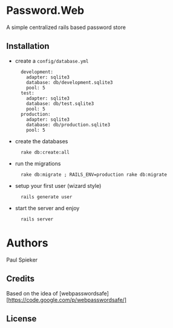 
# Password.Web #

A simple centralized rails based password store


## Installation ##

* create a `config/database.yml`

        development:  
          adapter: sqlite3  
          database: db/development.sqlite3  
          pool: 5  
        test:  
          adapter: sqlite3  
          database: db/test.sqlite3  
          pool: 5  
        production:  
          adapter: sqlite3  
          database: db/production.sqlite3  
          pool: 5  

* create the databases

        rake db:create:all
    
* run the migrations 

        rake db:migrate ; RAILS_ENV=production rake db:migrate

* setup your first user (wizard style)

        rails generate user
    
* start the server and enjoy

        rails server 
   
# Authors #

Paul Spieker

## Credits ##
 
Based on the idea of
[webpasswordsafe][https://code.google.com/p/webpasswordsafe/]


## License ## 







